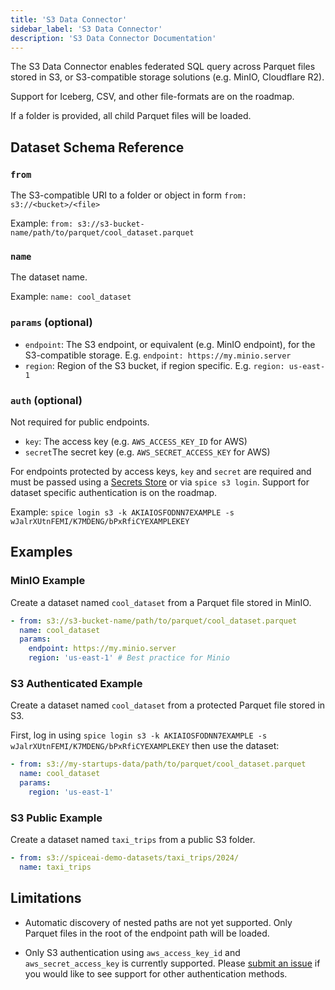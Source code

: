 ```yaml
---
title: 'S3 Data Connector'
sidebar_label: 'S3 Data Connector'
description: 'S3 Data Connector Documentation'
---
```


The S3 Data Connector enables federated SQL query across Parquet files stored in S3, or S3-compatible storage solutions (e.g. MinIO, Cloudflare R2).

Support for Iceberg, CSV, and other file-formats are on the roadmap.

If a folder is provided, all child Parquet files will be loaded.

## Dataset Schema Reference

### `from`

The S3-compatible URI to a folder or object in form `from: s3://<bucket>/<file>`

Example: `from: s3://s3-bucket-name/path/to/parquet/cool_dataset.parquet`

### `name`

The dataset name.

Example: `name: cool_dataset`

### `params` (optional)

- `endpoint`: The S3 endpoint, or equivalent (e.g. MinIO endpoint), for the S3-compatible storage. E.g. `endpoint: https://my.minio.server`
- `region`: Region of the S3 bucket, if region specific. E.g. `region: us-east-1`

### `auth` (optional)

Not required for public endpoints.

- `key`: The access key (e.g. `AWS_ACCESS_KEY_ID` for AWS)
- `secret`The secret key (e.g. `AWS_SECRET_ACCESS_KEY` for AWS)

For endpoints protected by access keys, `key` and `secret` are required and must be passed using a [Secrets Store](/secret-stores) or via `spice s3 login`. Support for dataset specific authentication is on the roadmap.

Example: `spice login s3 -k AKIAIOSFODNN7EXAMPLE -s wJalrXUtnFEMI/K7MDENG/bPxRfiCYEXAMPLEKEY`

## Examples

### MinIO Example

Create a dataset named `cool_dataset` from a Parquet file stored in MinIO.

```yaml
- from: s3://s3-bucket-name/path/to/parquet/cool_dataset.parquet
  name: cool_dataset
  params:
    endpoint: https://my.minio.server
    region: 'us-east-1' # Best practice for Minio
```

### S3 Authenticated Example

Create a dataset named `cool_dataset` from a protected Parquet file stored in S3.

First, log in using `spice login s3 -k AKIAIOSFODNN7EXAMPLE -s wJalrXUtnFEMI/K7MDENG/bPxRfiCYEXAMPLEKEY` then use the dataset:

```yaml
- from: s3://my-startups-data/path/to/parquet/cool_dataset.parquet
  name: cool_dataset
  params:
    region: 'us-east-1'
```

### S3 Public Example

Create a dataset named `taxi_trips` from a public S3 folder.

```yaml
- from: s3://spiceai-demo-datasets/taxi_trips/2024/
  name: taxi_trips
```

## Limitations

- Automatic discovery of nested paths are not yet supported. Only Parquet files in the root of the endpoint path will be loaded.

- Only S3 authentication using `aws_access_key_id` and `aws_secret_access_key` is currently supported. Please [submit an issue](https://github.com/spiceai/spiceai/issues/new?template=feature_request.md) if you would like to see support for other authentication methods.
